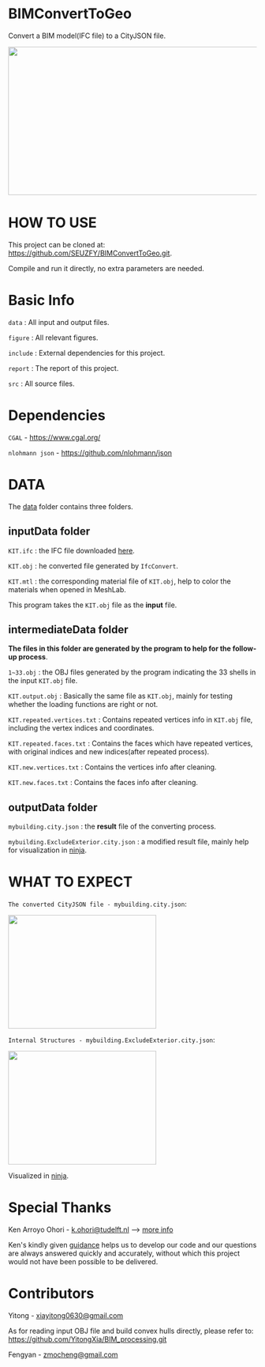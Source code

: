 # BIMConvertToGeo
Convert a BIM model(IFC file) to a CityJSON file.

<img src="https://user-images.githubusercontent.com/72781910/161611724-60f5be17-fc03-4d14-a406-2ac0c6a38c41.PNG" width="600" height="300">

# HOW TO USE

This project can be cloned at: https://github.com/SEUZFY/BIMConvertToGeo.git.

Compile and run it directly, no extra parameters are needed.

# Basic Info
`data` : All input and output files.

`figure` : All relevant figures.

`include` : External dependencies for this project.

`report` : The report of this project.

`src` : All source files.

# Dependencies

`CGAL` - https://www.cgal.org/

`nlohmann json` - https://github.com/nlohmann/json

# DATA

The [data](https://github.com/SEUZFY/BIMConvertToGeo/tree/master/data) folder contains three folders.

## inputData folder

`KIT.ifc` : the IFC file downloaded [here](http://openifcmodel.cs.auckland.ac.nz/Model/Details/109).

`KIT.obj` : he converted file generated by `IfcConvert`.

`KIT.mtl` : the corresponding material file of `KIT.obj`, help to color the materials when opened in MeshLab.

This program takes the `KIT.obj` file as the **input** file.

## intermediateData folder

**The files in this folder are generated by the program to help for the follow-up process**.

`1~33.obj` : the OBJ files generated by the program indicating the 33 shells in the input `KIT.obj` file.

`KIT.output.obj` : Basically the same file as `KIT.obj`, mainly for testing whether the loading functions are right or not.

`KIT.repeated.vertices.txt` : Contains repeated vertices info in `KIT.obj` file, including the vertex indices and coordinates.

`KIT.repeated.faces.txt` : Contains the faces which have repeated vertices, with original indices and new indices(after repeated process).

`KIT.new.vertices.txt` : Contains the vertices info after cleaning.

`KIT.new.faces.txt` : Contains the faces info after cleaning.

## outputData folder

`mybuilding.city.json` : the **result** file of the converting process.

`mybuilding.ExcludeExterior.city.json` : a modified result file, mainly help for visualization in [ninja](https://ninja.cityjson.org/).

# WHAT TO EXPECT

`The converted CityJSON file - mybuilding.city.json`:

<img src="https://user-images.githubusercontent.com/72781910/161613061-d1625a48-8ef8-4e77-a5c8-8a5c971219c4.PNG" width="300" height="230">

`Internal Structures - mybuilding.ExcludeExterior.city.json`:

<img src="https://user-images.githubusercontent.com/72781910/161613508-09cf5cee-66d7-4d4e-9210-0a652e6cb2a6.PNG" width="300" height="230">

Visualized in [ninja](https://ninja.cityjson.org/).

# Special Thanks

Ken Arroyo Ohori - k.ohori@tudelft.nl --> [more info](https://3d.bk.tudelft.nl/ken/en/)

Ken's kindly given [guidance](https://3d.bk.tudelft.nl/courses/geo1004//hw/3/) helps us to develop our code and our questions are always answered quickly and accurately, without which this project would not have been possible to be delivered.


# Contributors

Yitong  - xiayitong0630@gmail.com

As for reading input OBJ file and build convex hulls directly, please refer to: https://github.com/YitongXia/BIM_processing.git

Fengyan - zmocheng@gmail.com

